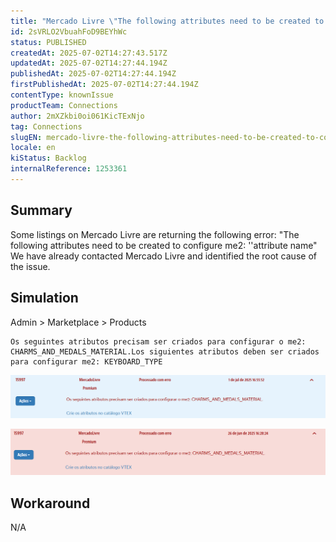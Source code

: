 ```yaml
---
title: "Mercado Livre \"The following attributes need to be created to configure me2: ''attribute name."
id: 2sVRLO2VbuahFoD9BEYhWc
status: PUBLISHED
createdAt: 2025-07-02T14:27:43.517Z
updatedAt: 2025-07-02T14:27:44.194Z
publishedAt: 2025-07-02T14:27:44.194Z
firstPublishedAt: 2025-07-02T14:27:44.194Z
contentType: knownIssue
productTeam: Connections
author: 2mXZkbi0oi061KicTExNjo
tag: Connections
slugEN: mercado-livre-the-following-attributes-need-to-be-created-to-configure-me2-attribute-name
locale: en
kiStatus: Backlog
internalReference: 1253361
---
```


## Summary


Some listings on Mercado Livre are returning the following error: "The following attributes need to be created to configure me2: ''attribute name"
We have already contacted Mercado Livre and identified the root cause of the issue.


##

## Simulation



Admin > Marketplace > Products

    Os seguintes atributos precisam ser criados para configurar o me2: CHARMS_AND_MEDALS_MATERIAL.Los siguientes atributos deben ser criados para configurar me2: KEYBOARD_TYPE


 ![](https://raw.githubusercontent.com/vtexdocs/help-center-content/refs/heads/main/docs/en/known-issues/Connections/mercado-livre-the-following-attributes-need-to-be-created-to-configure-me2-attribute-name_1.png)

 ![](https://raw.githubusercontent.com/vtexdocs/help-center-content/refs/heads/main/docs/en/known-issues/Connections/mercado-livre-the-following-attributes-need-to-be-created-to-configure-me2-attribute-name_2.png)


##

## Workaround


N/A





